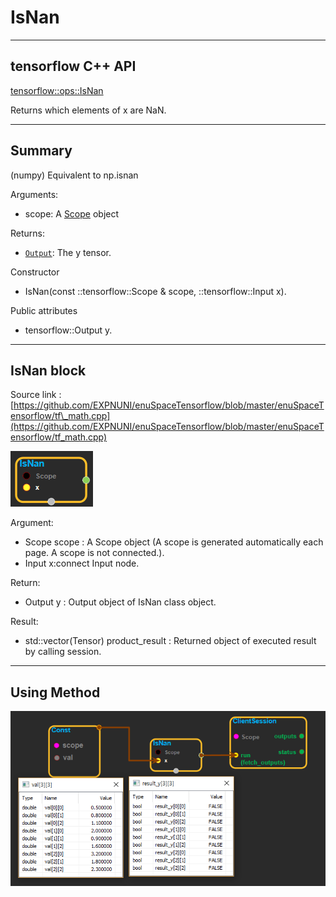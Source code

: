 # IsNan

---

## tensorflow C++ API

[tensorflow::ops::IsNan](https://www.tensorflow.org/api_docs/cc/class/tensorflow/ops/is-nan)

Returns which elements of x are NaN.

---

## Summary

\(numpy\) Equivalent to np.isnan

Arguments:

* scope: A [Scope](https://www.tensorflow.org/api_docs/cc/class/tensorflow/scope.html#classtensorflow_1_1_scope) object

Returns:

* [`Output`](https://www.tensorflow.org/api_docs/cc/class/tensorflow/output.html#classtensorflow_1_1_output): The y tensor.

Constructor

* IsNan\(const ::tensorflow::Scope & scope, ::tensorflow::Input x\).

Public attributes

* tensorflow::Output y.

---

## IsNan block

Source link : [https://github.com/EXPNUNI/enuSpaceTensorflow/blob/master/enuSpaceTensorflow/tf\_math.cpp](https://github.com/EXPNUNI/enuSpaceTensorflow/blob/master/enuSpaceTensorflow/tf_math.cpp)

![](/assets/math_IsNan_Symbol.png)

Argument:

* Scope scope : A Scope object \(A scope is generated automatically each page. A scope is not connected.\).
* Input x:connect  Input node.

Return:

* Output y : Output object of IsNan class object.

Result:

* std::vector\(Tensor\) product\_result : Returned object of executed result by calling session.

---

## Using Method

![](/assets/math_IsNan_Method.png)

